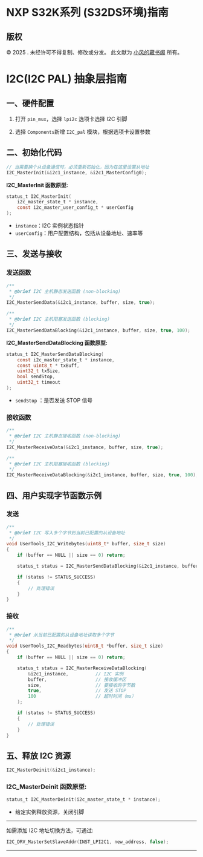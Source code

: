 # NXP S32K系列 (S32DS环境)指南

## 版权

© 2025 . 未经许可不得复制、修改或分发。 此文献为 [小风的藏书阁](https://t.me/xfp2333) 所有。

# I2C(I2C PAL) 抽象层指南

## 一、硬件配置

1. 打开 `pin_mux`，选择 `lpi2c` 选项卡选择 I2C 引脚

2. 选择 `Components`新增 `I2C_pal` 模块，根据选项卡设置参数

## 二、初始化代码

```c
// 当需要换个从设备通信时，必须重新初始化，因为在这里设置从地址
I2C_MasterInit(&i2c1_instance, &i2c1_MasterConfig0);
```

**I2C\_MasterInit 函数原型:**

```c
status_t I2C_MasterInit(
    i2c_master_state_t * instance,
    const i2c_master_user_config_t * userConfig
);
```

* `instance`：I2C 实例状态指针
* `userConfig`：用户配置结构，包括从设备地址、速率等

## 三、发送与接收

### 发送函数

```c
/**
 * @brief I2C 主机静态发送函数 (non-blocking)
 */
I2C_MasterSendData(&i2c1_instance, buffer, size, true);

/**
 * @brief I2C 主机阻塞发送函数 (blocking)
 */
I2C_MasterSendDataBlocking(&i2c1_instance, buffer, size, true, 100);
```

**I2C\_MasterSendDataBlocking 函数原型:**

```c
status_t I2C_MasterSendDataBlocking(
    const i2c_master_state_t * instance,
    const uint8_t * txBuff,
    uint32_t txSize,
    bool sendStop,
    uint32_t timeout
);
```

* `sendStop` ：是否发送 STOP 信号

### 接收函数

```c
/**
 * @brief I2C 主机静态接收函数 (non-blocking)
 */
I2C_MasterReceiveData(&i2c1_instance, buffer, size, true);

/**
 * @brief I2C 主机阻塞接收函数 (blocking)
 */
I2C_MasterReceiveDataBlocking(&i2c1_instance, buffer, size, true, 100);
```

## 四、用户实现字节函数示例

### 发送

```c
/**
 * @brief I2C 写入多个字节到当前已配置的从设备地址
 */
void UserTools_I2C_Writebytes(uint8_t* buffer, size_t size)
{
    if (buffer == NULL || size == 0) return;

    status_t status = I2C_MasterSendDataBlocking(&i2c1_instance, buffer, size, true, 100);

    if (status != STATUS_SUCCESS)
    {
        // 处理错误
    }
}
```

### 接收

```c
/**
 * @brief 从当前已配置的从设备地址读取多个字节
 */
void UserTools_I2C_Readbytes(uint8_t *buffer, size_t size)
{
    if (buffer == NULL || size == 0) return;

    status_t status = I2C_MasterReceiveDataBlocking(
        &i2c1_instance,          // I2C 实例
        buffer,                  // 接收缓冲区
        size,                    // 要接收的字节数
        true,                    // 发送 STOP
        100                      // 超时时间（ms）
    );

    if (status != STATUS_SUCCESS)
    {
        // 处理错误
    }
}
```

## 五、释放 I2C 资源

```c
I2C_MasterDeinit(&i2c1_instance);
```

### I2C\_MasterDeinit 函数原型:

```c
status_t I2C_MasterDeinit(i2c_master_state_t * instance);
```

* 给定实例释放资源，关闭引脚

---

如需添加 I2C 地址切换方法，可通过:

```c
I2C_DRV_MasterSetSlaveAddr(INST_LPI2C1, new_address, false);
```

---
